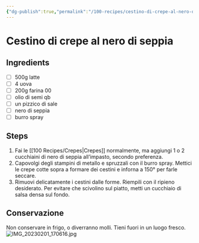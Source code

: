 ```yaml
---
{"dg-publish":true,"permalink":"/100-recipes/cestino-di-crepe-al-nero-di-seppia/"}
---
```


# Cestino di crepe al nero di seppia
## Ingredients
- [ ] 500g latte
- [ ] 4 uova
- [ ] 200g farina 00
- [ ] olio di semi qb
- [ ] un pizzico di sale
- [ ] nero di seppia
- [ ] burro spray
## Steps
1. Fai le [[100 Recipes/Crepes\|Crepes]] normalmente, ma aggiungi 1 o 2 cucchiaini di nero di seppia all’impasto, secondo preferenza.
2. Capovolgi degli stampini di metallo e spruzzali con il burro spray. Mettici le crepe cotte sopra a formare dei cestini e inforna a 150° per farle seccare.
3. Rimuovi delicatamente i cestini dalle forme. Riempili con il ripieno desiderato. Per evitare che scivolino sul piatto, metti un cucchiaio di salsa densa sul fondo.
## Conservazione
Non conservare in frigo, o diverranno molli. Tieni fuori in un luogo fresco.
![IMG_20230201_170616.jpg](/img/user/999%20Embeds/IMG_20230201_170616.jpg)